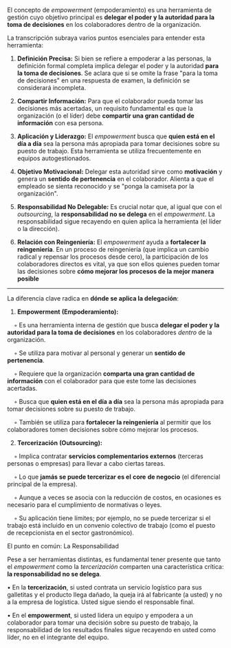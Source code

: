 El concepto de _empowerment_ (empoderamiento) es una herramienta de gestión cuyo objetivo principal es **delegar el poder y la autoridad para la toma de decisiones** en los colaboradores dentro de la organización.

La transcripción subraya varios puntos esenciales para entender esta herramienta:

1. **Definición Precisa:** Si bien se refiere a empoderar a las personas, la definición formal completa implica delegar el poder y la autoridad **para la toma de decisiones**. Se aclara que si se omite la frase "para la toma de decisiones" en una respuesta de examen, la definición se considerará incompleta.

2. **Compartir Información:** Para que el colaborador pueda tomar las decisiones más acertadas, un requisito fundamental es que la organización (o el líder) debe **compartir una gran cantidad de información** con esa persona.

3. **Aplicación y Liderazgo:** El _empowerment_ busca que **quien está en el día a día** sea la persona más apropiada para tomar decisiones sobre su puesto de trabajo. Esta herramienta se utiliza frecuentemente en equipos autogestionados.

4. **Objetivo Motivacional:** Delegar esta autoridad sirve como **motivación** y genera un **sentido de pertenencia** en el colaborador. Alienta a que el empleado se sienta reconocido y se "ponga la camiseta por la organización".

5. **Responsabilidad No Delegable:** Es crucial notar que, al igual que con el _outsourcing_, la **responsabilidad no se delega** en el _empowerment_. La responsabilidad sigue recayendo en quien aplica la herramienta (el líder o la dirección).

6. **Relación con Reingeniería:** El _empowerment_ ayuda a **fortalecer la reingeniería**. En un proceso de reingeniería (que implica un cambio radical y repensar los procesos desde cero), la participación de los colaboradores directos es vital, ya que son ellos quienes pueden tomar las decisiones sobre **cómo mejorar los procesos de la mejor manera posible**

---

La diferencia clave radica en **dónde se aplica la delegación**:

1. **Empowerment** **(Empoderamiento):**

    ◦ Es una herramienta interna de gestión que busca **delegar el poder y la autoridad para la toma de decisiones** en los colaboradores _dentro_ de la organización.

    ◦ Se utiliza para motivar al personal y generar un **sentido de pertenencia**.

    ◦ Requiere que la organización **comparta una gran cantidad de información** con el colaborador para que este tome las decisiones acertadas.

    ◦ Busca que **quien está en el día a día** sea la persona más apropiada para tomar decisiones sobre su puesto de trabajo.

    ◦ También se utiliza para **fortalecer la reingeniería** al permitir que los colaboradores tomen decisiones sobre cómo mejorar los procesos.

2. **Tercerización** **(Outsourcing):**

    ◦ Implica contratar **servicios complementarios externos** (terceras personas o empresas) para llevar a cabo ciertas tareas.

    ◦ Lo que **jamás se puede tercerizar es el** **core** **de negocio** (el diferencial principal de la empresa).

    ◦ Aunque a veces se asocia con la reducción de costos, en ocasiones es necesario para el cumplimiento de normativas o leyes.

    ◦ Su aplicación tiene límites; por ejemplo, no se puede tercerizar si el trabajo está incluido en un convenio colectivo de trabajo (como el puesto de recepcionista en el sector gastronómico).

El punto en común: La Responsabilidad

Pese a ser herramientas distintas, es fundamental tener presente que tanto el _empowerment_ como la _tercerización_ comparten una característica crítica: **la responsabilidad no se delega**.

• En la **tercerización**, si usted contrata un servicio logístico para sus galletitas y el producto llega dañado, la queja irá al fabricante (a usted) y no a la empresa de logística. Usted sigue siendo el responsable final.

• En el **empowerment**, si usted lidera un equipo y empodera a un colaborador para tomar una decisión sobre su puesto de trabajo, la responsabilidad de los resultados finales sigue recayendo en usted como líder, no en el integrante del equipo.